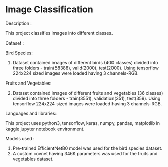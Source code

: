 # Image Classification

Description :

This project classifies images into different classes.

Dataset :

 Bird Species:
 
 1. Dataset contained images of different birds (400 classes) divided into three folders - train(58388), valid(2000), test(2000). Using tensorflow  224x224 sized    images were loaded having 3 channels-RGB.
 
 Fruits and Vegetables:
 
 2.  Dataset contained images of different fruits and vegetables (36 classes) divided into three folders - train(3551), validation(351), test(359). Using tensorflow  224x224 sized images were loaded having 3 channels-RGB.

Languages and libraries:

This project uses python3, tensorflow, keras, numpy, pandas, matplotlib in kaggle jupyter notebook environment.

Models used :

1. Pre-trained EfficientNetB0 model was used for the bird species dataset.
2. A custom covnet having 346K parameters was used for the fruits and vegetables dataset.
